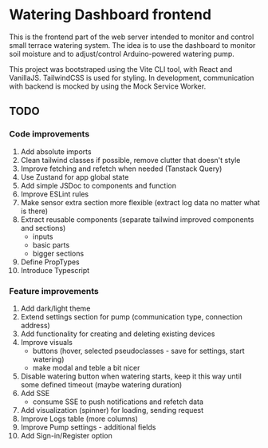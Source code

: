 # Watering Dashboard frontend

This is the frontend part of the web server intended to monitor and control small terrace watering system. The idea is to use the dashboard to monitor soil moisture and to adjust/control Arduino-powered watering pump.

This project was bootstraped using the Vite CLI tool, with React and VanillaJS. TailwindCSS is used for styling. In development, communication with backend is mocked by using the Mock Service Worker.

## TODO

### Code improvements

1. Add absolute imports
2. Clean tailwind classes if possible, remove clutter that doesn't style
3. Improve fetching and refetch when needed (Tanstack Query)
4. Use Zustand for app global state
5. Add simple JSDoc to components and function
6. Improve ESLint rules
7. Make sensor extra section more flexible (extract log data no matter what is there)
8. Extract reusable components (separate tailwind improved components and sections)
    - inputs
    - basic parts
    - bigger sections
9. Define PropTypes
10. Introduce Typescript

### Feature improvements

1. Add dark/light theme
2. Extend settings section for pump (communication type, connection address)
3. Add functionality for creating and deleting existing devices
4. Improve visuals
    - buttons (hover, selected pseudoclasses - save for settings, start watering)
    - make modal and teble a bit nicer
5. Disable watering button when watering starts, keep it this way until some defined timeout (maybe watering duration)
6. Add SSE
    - consume SSE to push notifications and refetch data
7. Add visualization (spinner) for loading, sending request
8. Improve Logs table (more columns)
9. Improve Pump settings - additional fields
10. Add Sign-in/Register option
